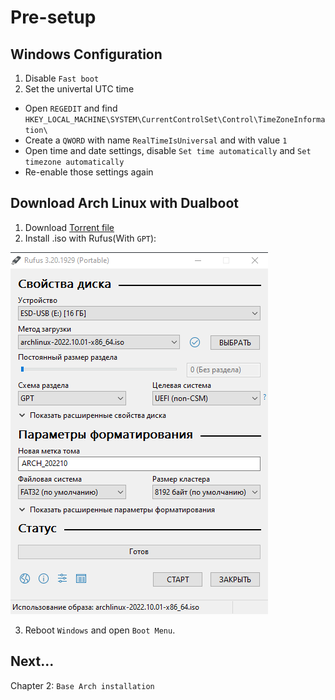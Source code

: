 # Pre-setup

## Windows Configuration
1. Disable `Fast boot`
2. Set the univertal UTC time
- Open `REGEDIT` and find `HKEY_LOCAL_MACHINE\SYSTEM\CurrentControlSet\Control\TimeZoneInformation\`
- Create a `QWORD` with name `RealTimeIsUniversal` and with value `1`
- Open time and date settings, disable `Set time automatically` and `Set timezone automatically` 
- Re-enable those settings again

## Download Arch Linux with Dualboot
1. Download [Torrent file](https://archlinux.org/releng/releases/)
2. Install .iso with Rufus(With `GPT`):

<img src="../assets/rufus.png" alt="rufus install" />

3. Reboot `Windows` and open `Boot Menu`.

## Next...
Chapter 2: `Base Arch installation`